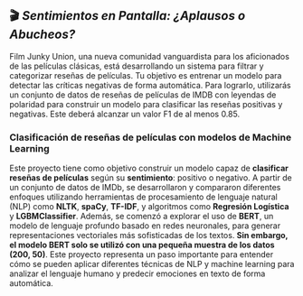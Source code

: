 ## 🎬 *Sentimientos en Pantalla: ¿Aplausos o Abucheos?*
Film Junky Union, una nueva comunidad vanguardista para los aficionados de las películas clásicas, está desarrollando un sistema para filtrar y categorizar reseñas de películas. Tu objetivo es entrenar un modelo para detectar las críticas negativas de forma automática. Para lograrlo, utilizarás un conjunto de datos de reseñas de películas de IMDB con leyendas de polaridad para construir un modelo para clasificar las reseñas positivas y negativas. Este deberá alcanzar un valor F1 de al menos 0.85.
### Clasificación de reseñas de películas con modelos de Machine Learning
Este proyecto tiene como objetivo construir un modelo capaz de **clasificar reseñas de películas** según su **sentimiento**: positivo o negativo. A partir de un conjunto de datos de IMDb, se desarrollaron y compararon diferentes enfoques utilizando herramientas de procesamiento de lenguaje natural (NLP) como **NLTK**, **spaCy**, **TF-IDF**, y algoritmos como **Regresión Logística** y **LGBMClassifier**.
Además, se comenzó a explorar el uso de **BERT**, un modelo de lenguaje profundo basado en redes neuronales, para generar representaciones vectoriales más sofisticadas de los textos. **Sin embargo, el modelo BERT solo se utilizó con una pequeña muestra de los datos (200, 50)**.
Este proyecto representa un paso importante para entender cómo se pueden aplicar diferentes técnicas de NLP y machine learning para analizar el lenguaje humano y predecir emociones en texto de forma automática.
